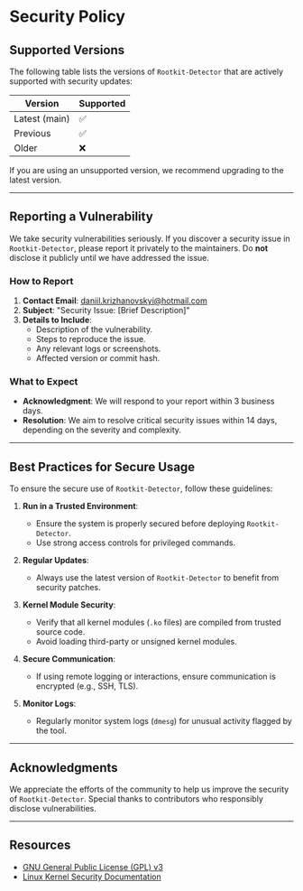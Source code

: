 # **Security Policy**

## **Supported Versions**

The following table lists the versions of `Rootkit-Detector` that are actively supported with security updates:

| Version       | Supported          |
|---------------|--------------------|
| Latest (main) | :white_check_mark: |
| Previous      | :white_check_mark: |
| Older         | :x:                |

If you are using an unsupported version, we recommend upgrading to the latest version.

---

## **Reporting a Vulnerability**

We take security vulnerabilities seriously. If you discover a security issue in `Rootkit-Detector`, please report it privately to the maintainers. Do **not** disclose it publicly until we have addressed the issue.

### How to Report
1. **Contact Email**: daniil.krizhanovskyi@hotmail.com
2. **Subject**: "Security Issue: [Brief Description]"
3. **Details to Include**:
   - Description of the vulnerability.
   - Steps to reproduce the issue.
   - Any relevant logs or screenshots.
   - Affected version or commit hash.

### What to Expect
- **Acknowledgment**: We will respond to your report within 3 business days.
- **Resolution**: We aim to resolve critical security issues within 14 days, depending on the severity and complexity.

---

## **Best Practices for Secure Usage**

To ensure the secure use of `Rootkit-Detector`, follow these guidelines:

1. **Run in a Trusted Environment**:
   - Ensure the system is properly secured before deploying `Rootkit-Detector`.
   - Use strong access controls for privileged commands.

2. **Regular Updates**:
   - Always use the latest version of `Rootkit-Detector` to benefit from security patches.

3. **Kernel Module Security**:
   - Verify that all kernel modules (`.ko` files) are compiled from trusted source code.
   - Avoid loading third-party or unsigned kernel modules.

4. **Secure Communication**:
   - If using remote logging or interactions, ensure communication is encrypted (e.g., SSH, TLS).

5. **Monitor Logs**:
   - Regularly monitor system logs (`dmesg`) for unusual activity flagged by the tool.

---

## **Acknowledgments**

We appreciate the efforts of the community to help us improve the security of `Rootkit-Detector`. Special thanks to contributors who responsibly disclose vulnerabilities.

---

## **Resources**

- [GNU General Public License (GPL) v3](https://www.gnu.org/licenses/gpl-3.0.en.html)
- [Linux Kernel Security Documentation](https://www.kernel.org/doc/html/latest/security/index.html)